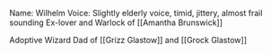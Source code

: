 Name: Wilhelm
Voice: Slightly elderly voice, timid, jittery, almost frail sounding
Ex-lover and Warlock of [[Amantha Brunswick]]

Adoptive Wizard Dad of [[Grizz Glastow]] and [[Grock Glastow]]
